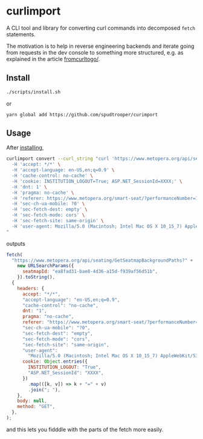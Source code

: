# curlimport

A CLI tool and library for converting curl commands into decomposed `fetch` statements.

The motivation is to help in reverse engineering backends and iterate going from requests in the dev console to something more structured, e.g. as explained in the article [fromcurltogo/](https://spudtrooper.github.io/articles/fromcurltogo).

## Install

```bash
./scripts/install.sh
```

or

```
yarn global add https://github.com/spudtrooper/curimport
```

## Usage

After [installing](#install),

```bash
curlimport convert --curl_string "curl 'https://www.metopera.org/api/seating/GetSeatmapBackgroundPaths?seatmapId=ea8fad31-bae8-4d36-a15d-f939af56d51b' \
  -H 'accept: */*' \
  -H 'accept-language: en-US,en;q=0.9' \
  -H 'cache-control: no-cache' \
  -H 'cookie: INSTITUTION_LOGOUT=True; ASP.NET_SessionId=XXXX;' \
  -H 'dnt: 1' \
  -H 'pragma: no-cache' \
  -H 'referer: https://www.metopera.org/smart-seat/?performanceNumber=17416' \
  -H 'sec-ch-ua-mobile: ?0' \
  -H 'sec-fetch-dest: empty' \
  -H 'sec-fetch-mode: cors' \
  -H 'sec-fetch-site: same-origin' \
  -H 'user-agent: Mozilla/5.0 (Macintosh; Intel Mac OS X 10_15_7) AppleWebKit/537.36 (KHTML, like Gecko) Chrome/122.0.0.0 Safari/537.36'
"
```

outputs

```js
fetch(
  "https://www.metopera.org/api/seating/GetSeatmapBackgroundPaths?" +
    new URLSearchParams({
      seatmapId: "ea8fad31-bae8-4d36-a15d-f939af56d51b",
    }).toString(),
  {
    headers: {
      accept: "*/*",
      "accept-language": "en-US,en;q=0.9",
      "cache-control": "no-cache",
      dnt: "1",
      pragma: "no-cache",
      referer: "https://www.metopera.org/smart-seat/?performanceNumber=17416",
      "sec-ch-ua-mobile": "?0",
      "sec-fetch-dest": "empty",
      "sec-fetch-mode": "cors",
      "sec-fetch-site": "same-origin",
      "user-agent":
        "Mozilla/5.0 (Macintosh; Intel Mac OS X 10_15_7) AppleWebKit/537.36 (KHTML, like Gecko) Chrome/122.0.0.0 Safari/537.36",
      cookie: Object.entries({
        INSTITUTION_LOGOUT: "True",
        "ASP.NET_SessionId": "XXXX",
      })
        .map(([k, v]) => k + "=" + v)
        .join("; "),
    },
    body: null,
    method: "GET",
  },
);
```

and this lets you fidddle with the parts of the fetch more easily.
